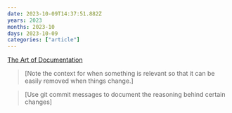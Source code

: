 ```yaml
---
date: 2023-10-09T14:37:51.882Z
years: 2023
months: 2023-10
days: 2023-10-09
categories: ["article"]
---
```

[The Art of Documentation](https://chelseatroy.com/2021/09/14/the-art-of-documentation/)

> [Note the context for when something is relevant so that it can be easily removed when things change.]

> [Use git commit messages to document the reasoning behind certain changes]
